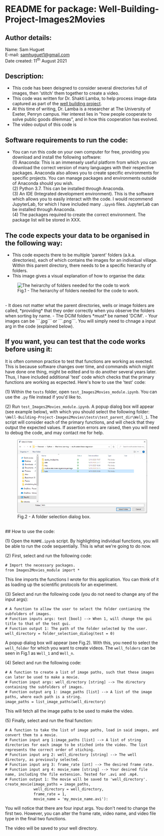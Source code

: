 # README for package: Well-Building-Project-Images2Movies

## Author details: 
Name: Sam Huguet  
E-mail: samhuguet1@gmail.com  
Date created: 11<sup>th</sup> August 2021

## Description: 
- This code has been deisgned to consider several directories full of images, then 'stitch' them together to create a video. 
- This code was written for Dr. Shakti Lamba, to help process image data captured as part of the [well building project](http://shaktilamba.com/research-2/well-building-project/).
- At this time of writing, Dr. Lamba is a researcher at The University of Exeter, Penryn campus. Her interest lies in "how people cooperate to solve public goods dilemmas", and in how this cooperation has evolved. 
- The video output of this code is

## Software requirements to run the code: 
- You can run this code on your own computer for free, providing you download and install the following software:  
(1) Anaconda: This is an immensely useful platform from which you can download the correct version of many languages with their respective packages. Anaconda also allows you to create specific environments for specific projects. You can manage packages and environments outside of Anaconda should you wish.  
(2) Python 3.7. This can be installed through Anaconda.  
(3) An IDE (Integrated development environment). This is the software which allows you to easily interact with the code. I would recommend JupyterLab, for which I have included many ```.ipynb``` files. JupyterLab can be installed through Anaconda.   
(4) The packages required to create the correct environment. The package list will be stored in XXX.   

## The code expects your data to be organised in the following way: 
- This code expects there to be multiple 'parent' folders (a.k.a. directories), each of which contains the images for an individual village. Within this parent directory, there needs to be a specific hierarchy of folders. 
- This image gives a visual explanation of how to organise the data:

<figure>
    <img src="https://github.com/SamHSoftware/Well-Building-Project-Images2Movies/blob/main/img/file_structure.png?raw=true" alt="The heirarchy of folders needed for the code to work" width="700"/>  
    <figcaption>Fig.1 - The heirarchy of folders needed for the code to work.</figcaption>
</figure>
<br>
- It does not matter what the parent directories, wells or image folders are called, *providing* that they order correctly when you observe the folders when sorting by name. 
- The DCIM folders *must* be named 'DCIM'. 
- Your images can be ```.jpg``` or ```.png```. You will simply need to chnage a input arg in the code (explained below). 

## If you want, you can test that the code works before using it:
It is often common practice to test that functions are working as exected. This is because software changes over time, and commands which might have done one thing, might be edited and to do another several years later. Thus, I have included additional 'test' code which checks that the primary functions are working as ecpected. Here's how to use the 'test' code:  

(1) Within the ```tests``` folder, open ```test_Images2Movies_module.ipynb```. You can use the ```.py``` file instead if you'd like to.

(2) Run ```test_Images2Movies_module.ipynb```. A popup dialog box will appear (see example below), with which you should select the following folder: ```\Well-Building-Project-Images2Movies\tests\test_parent_dir\Well_1```. The script will consider each of the primary functions, and will check that they output the expected values. If assertion errors are raised, then you will need to debug the code, and may contact me for help. 

<figure>
    <img src="https://github.com/SamHSoftware/Well-Building-Project-Images2Movies/blob/main/img/folder_selection.PNG?raw=true" alt="A folder selection dialog box" width="500"/>
    <figcaption>Fig.2 - A folder selection dialog box.</figcaption>
</figure>
<br>
## How to use the code: 

(1) Open the ```RUNME.ipynb``` script. By highlighting individual functions, you will be able to run the code sequentially. This is what we're going to do now. 

(2) First, select and run the following code: 
```
# Import the necessary packages.
from Images2Movies_module import *
```

This line imports the functions I wrote for this application. You can think of it as loading up the scientific protocols for an experiment. 

(3) Select and run the following code (you do not need to change any of the input args): 
```
# A function to allow the user to select the folder contianing the subfolders of images.
# Function inputs args: test [bool] --> When 1, will change the gui title to that of the test gui. 
# Function output 1: The path of the folder selected by the user. 
well_directory = folder_selection_dialog(test = 0)
```

A popup dialog box will appear (see Fig.2). With this, you need to select the ```well_folder``` for which you want to create videos. The ```well_folders``` can be seen in Fig.1 as ```Well_1``` and ```Well_n```. 

(4) Select and run the following code: 
```
# A function to create a list of image paths, such that these images can later be used to make a movie. 
# Function input args: well_directory [string] --> The directory containing the subfolders of images. 
# Function output arg 1: image_paths [list] --> A list of the image paths, where each path is a string. 
image_paths = list_image_paths(well_directory)
```
This will fetch all the image paths to be used to make the video. 

(5) Finally, select and run the final function:
```
# A function to take the list of image paths, load in said images, and convert them to a movie. 
# Function input arg 1:image_paths [list] --> A list of string directories for each image to be stiched into the video. The list represents the correct order of stiching.
# Function input arg 2: well_directory [string] --> The well directory, as previously selected. 
# Function input arg 3: frame_rate [int] --> The desired frame rate. 
# Function input arg 4: movie_name [string] --> Your desired file name, including the file extension. Tested for .avi and .mp4. 
# Function output 1: The movie will be saved to 'well_directory'. 
create_movie(image_paths = image_paths,
             well_directory = well_directory,
             frame_rate = 1,
             movie_name = 'my_movie_name.avi'):
```

You will notice that there are four input args. You don't need to change the first two. However, you can alter the frame rate, video name, and video file type in the final two functions.  

The video will be saved to your well directory. 